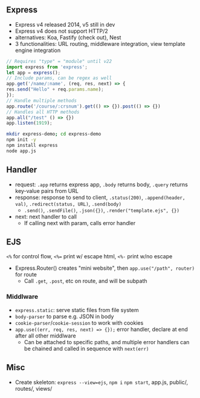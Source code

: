 ## Express
- Express v4 released 2014, v5 still in dev
- Express v4 does not support HTTP/2
- alternatives: Koa, Fastify (check out), Nest
- 3 functionalities: URL routing, middleware integration, view template engine integration
```js
// Requires "type" = "module" until v22
import express from 'express';
let app = express();
// Include params, can be regex as well
app.get('/name/:name', (req, res, next) => {
res.send("Hello" + req.params.name);
});
// Handle multiple methods
app.route('/course/:crsnum').get(() => {}).post(() => {})
// Handles all HTTP methods
app.all("/test" () => {})
app.listen(1919);

```
```bash
mkdir express-demo; cd express-demo
npm init -y
npm install express
node app.js
```
## Handler
- request: `.app` returns express app, `.body` returns body, `.query` returns key-value pairs from URL
- response: response to send to client, `.status(200)`, `.append(header, val)`, `.redirect(status, URL)`, `.send(body)`
	- `.send()`, `.sendFile()`, `.json({})`, `.render("template.ejs", {})`
- next: next handler to call
	- If calling next with param, calls error handler
## EJS
`<%` for control flow, `<%=` print w/ escape html, `<%-` print w/no escape
- Express.Router() creates "mini website", then `app.use("/path", router)` for route
	- Call `.get`, `.post`, etc on route, and will be subpath
### Middlware
- `express.static`: serve static files from file system
- `body-parser` to parse e.g. JSON in body
- `cookie-parser`/`cookie-session` to work with cookies
- `app.use((err, req, res, next) => {});` error handler, declare at end after all other middlware
	- Can be attached to specific paths, and multiple error handlers can be chained and called in sequence with `next(err)`
## Misc
- Create skeleton: `express --view=ejs`, `npm i` `npm start`, app.js, public/, routes/, views/